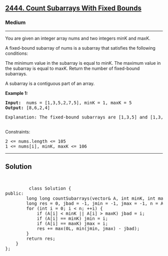 
<h2><a href="https://leetcode.com/problems/count-subarrays-with-fixed-bounds/description/">2444. Count Subarrays With Fixed Bounds</a></h2>
<h3>Medium</h3>
<hr>
<div><p>
You are given an integer array nums and two integers minK and maxK.

A fixed-bound subarray of nums is a subarray that satisfies the following conditions:

The minimum value in the subarray is equal to minK.
The maximum value in the subarray is equal to maxK.
Return the number of fixed-bound subarrays.

A subarray is a contiguous part of an array.
</p>


<p><strong>Example 1:</strong></p>
<pre><strong>Input:</strong>  nums = [1,3,5,2,7,5], minK = 1, maxK = 5
<strong>Output:</strong> [8,6,2,4]
</pre>
<pre>
Explanation: The fixed-bound subarrays are [1,3,5] and [1,3,5,2].
  </pre>
  

Constraints:
<pre>
2 <= nums.length <= 105
1 <= nums[i], minK, maxK <= 106
</pre>
<hr>
 <h2><strong><b>Solution</b></strong></h2>
 <br>
 <pre>
         class Solution {
public:
        long long countSubarrays(vector<int>& A, int minK, int maxK) {
        long res = 0, jbad = -1, jmin = -1, jmax = -1, n = A.size();
        for (int i = 0; i < n; ++i) {
            if (A[i] < minK || A[i] > maxK) jbad = i;
            if (A[i] == minK) jmin = i;
            if (A[i] == maxK) jmax = i;
            res += max(0L, min(jmin, jmax) - jbad);
        }
        return res;
    }
};
          
 </pre>

